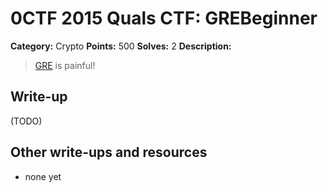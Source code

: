 # 0CTF 2015 Quals CTF: GREBeginner

**Category:** Crypto
**Points:** 500
**Solves:** 2
**Description:** 

> [GRE](GREBeginner.zip) is painful!

## Write-up

(TODO)

## Other write-ups and resources

* none yet